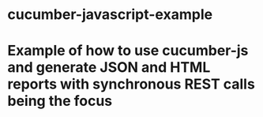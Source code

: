 # cucumber-javascript-example
# Example of how to use cucumber-js and generate JSON and HTML reports with synchronous REST calls being the focus
